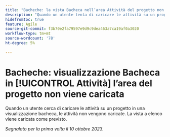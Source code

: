 ```yaml
---
title: "Bacheche: la vista Bacheca nell’area Attività del progetto non viene caricata"
description: "Quando un utente tenta di caricare le attività su un progetto in una visualizzazione bacheca, le attività non vengono caricate. La vista a elenco viene caricata come previsto."
hidefromtoc: true
feature: Agile
source-git-commit: f3b70e2fa79597e9d9c9dea463a7ca19af0a3020
workflow-type: tm+mt
source-wordcount: '78'
ht-degree: 5%

---
```



# Bacheche: visualizzazione Bacheca in [!UICONTROL Attività] l’area del progetto non viene caricata

Quando un utente cerca di caricare le attività su un progetto in una visualizzazione bacheca, le attività non vengono caricate. La vista a elenco viene caricata come previsto.

_Segnalato per la prima volta il 10 ottobre 2023._
